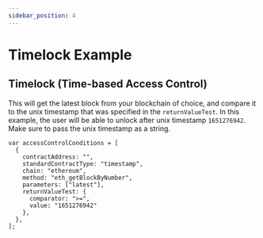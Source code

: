 ```yaml
---
sidebar_position: 4
---
```


# Timelock Example

## Timelock (Time-based Access Control)

This will get the latest block from your blockchain of choice, and compare it to the unix timestamp that was specified in the `returnValueTest`. In this example, the user will be able to unlock after unix timestamp `1651276942`. Make sure to pass the unix timestamp as a string.

```
var accessControlConditions = [
  {
    contractAddress: "",
    standardContractType: "timestamp",
    chain: "ethereum",
    method: "eth_getBlockByNumber",
    parameters: ["latest"],
    returnValueTest: {
      comparator: ">=",
      value: "1651276942"
    },
  },
];
```
